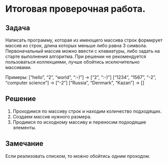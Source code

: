 # Итоговая проверочная работа.

## Задача

Написать программу, которая из имеющего массива строк формирует массив из строк, длина которых меньше либо равна 3 символа.
Первоначальный массив можно ввести с клавиатуры, либо задать на старте выполнения алгоритма.
При решении не рекомендуется пользоваться коллекциями, лучше обойтись исключительно массивами.

Примеры:
[“hello”, “2”, “world”, “:-)”] -> [“2”, “:-)”]
[“1234”, “1567”, “-2”, “computer science”] -> [“-2”]
[“Russia”, “Denmark”, “Kazan”] -> [] 

## Решение
1. Проходимся по массиву строк и находим количество подходящих.
2. Создаем массив нужного размера.
3. Продимся по исходному массиву и переносим подходящие элементы. 

## Замечание

Если реализовать списком, то можно обойтись одним проходом.
